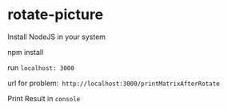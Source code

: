 # rotate-picture
Install NodeJS in your system

npm install

run `localhost: 3000`

url for problem:` http://localhost:3000/printMatrixAfterRotate`

Print Result in `console`

